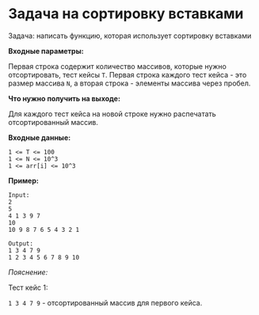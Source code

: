 # Задача на сортировку вставками

Задача: написать функцию, которая использует сортировку вставками

**Входные параметры:**

Первая строка содержит количество массивов, которые нужно отсортировать, тест кейсы `T`. Первая строка каждого тест кейса - это размер массива `N`, а вторая строка - элементы массива через пробел.

**Что нужно получить на выходе:**

Для каждого тест кейса на новой строке нужно распечатать отсортированный массив.

**Входные данные:**

```
1 <= T <= 100
1 <= N <= 10^3
1 <= arr[i] <= 10^3
```

**Пример:**
```
Input:
2
5
4 1 3 9 7
10
10 9 8 7 6 5 4 3 2 1

Output:
1 3 4 7 9
1 2 3 4 5 6 7 8 9 10
```

_Пояснение:_

Тест кейс 1:
 
`1 3 4 7 9`  - отсортированный массив для первого кейса.
